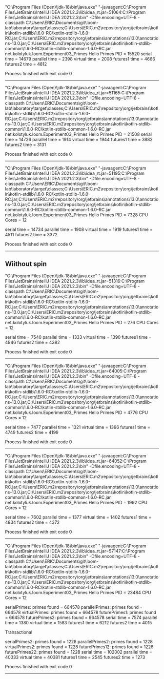 

"C:\Program Files (Open)\jdk-18\bin\java.exe" "-javaagent:C:\Program Files\JetBrains\IntelliJ IDEA 2021.2.3\lib\idea_rt.jar=51064:C:\Program Files\JetBrains\IntelliJ IDEA 2021.2.3\bin" -Dfile.encoding=UTF-8 -classpath C:\Users\ERIC\Documents\git\loom-lab\laboratory\target\classes;C:\Users\ERIC\.m2\repository\org\jetbrains\kotlin\kotlin-stdlib\1.6.0-RC\kotlin-stdlib-1.6.0-RC.jar;C:\Users\ERIC\.m2\repository\org\jetbrains\annotations\13.0\annotations-13.0.jar;C:\Users\ERIC\.m2\repository\org\jetbrains\kotlin\kotlin-stdlib-common\1.6.0-RC\kotlin-stdlib-common-1.6.0-RC.jar net.kolotyluk.loom.Experiment03_Primes
Hello Primes
PID = 15520
serial   time = 14679
parallel time = 2398
virtual  time = 2008
futures1 time = 4666
futures2 time = 4812

Process finished with exit code 0

---

"C:\Program Files (Open)\jdk-18\bin\java.exe" "-javaagent:C:\Program Files\JetBrains\IntelliJ IDEA 2021.2.3\lib\idea_rt.jar=51165:C:\Program Files\JetBrains\IntelliJ IDEA 2021.2.3\bin" -Dfile.encoding=UTF-8 -classpath C:\Users\ERIC\Documents\git\loom-lab\laboratory\target\classes;C:\Users\ERIC\.m2\repository\org\jetbrains\kotlin\kotlin-stdlib\1.6.0-RC\kotlin-stdlib-1.6.0-RC.jar;C:\Users\ERIC\.m2\repository\org\jetbrains\annotations\13.0\annotations-13.0.jar;C:\Users\ERIC\.m2\repository\org\jetbrains\kotlin\kotlin-stdlib-common\1.6.0-RC\kotlin-stdlib-common-1.6.0-RC.jar net.kolotyluk.loom.Experiment03_Primes
Hello Primes
PID = 21508
serial   time = 14726
parallel time = 1914
virtual  time = 1944
futures1 time = 3882
futures2 time = 3131

Process finished with exit code 0

---

"C:\Program Files (Open)\jdk-18\bin\java.exe" "-javaagent:C:\Program Files\JetBrains\IntelliJ IDEA 2021.2.3\lib\idea_rt.jar=51195:C:\Program Files\JetBrains\IntelliJ IDEA 2021.2.3\bin" -Dfile.encoding=UTF-8 -classpath C:\Users\ERIC\Documents\git\loom-lab\laboratory\target\classes;C:\Users\ERIC\.m2\repository\org\jetbrains\kotlin\kotlin-stdlib\1.6.0-RC\kotlin-stdlib-1.6.0-RC.jar;C:\Users\ERIC\.m2\repository\org\jetbrains\annotations\13.0\annotations-13.0.jar;C:\Users\ERIC\.m2\repository\org\jetbrains\kotlin\kotlin-stdlib-common\1.6.0-RC\kotlin-stdlib-common-1.6.0-RC.jar net.kolotyluk.loom.Experiment03_Primes
Hello Primes
PID = 7328
CPU Cores = 12

serial   time = 14734
parallel time = 1908
virtual  time = 1919
futures1 time = 4511
futures2 time = 3372

Process finished with exit code 0

---
Wiithout spin
---

"C:\Program Files (Open)\jdk-18\bin\java.exe" "-javaagent:C:\Program Files\JetBrains\IntelliJ IDEA 2021.2.3\lib\idea_rt.jar=51316:C:\Program Files\JetBrains\IntelliJ IDEA 2021.2.3\bin" -Dfile.encoding=UTF-8 -classpath C:\Users\ERIC\Documents\git\loom-lab\laboratory\target\classes;C:\Users\ERIC\.m2\repository\org\jetbrains\kotlin\kotlin-stdlib\1.6.0-RC\kotlin-stdlib-1.6.0-RC.jar;C:\Users\ERIC\.m2\repository\org\jetbrains\annotations\13.0\annotations-13.0.jar;C:\Users\ERIC\.m2\repository\org\jetbrains\kotlin\kotlin-stdlib-common\1.6.0-RC\kotlin-stdlib-common-1.6.0-RC.jar net.kolotyluk.loom.Experiment03_Primes
Hello Primes
PID = 276
CPU Cores = 12

serial   time = 7540
parallel time = 1333
virtual  time = 1390
futures1 time = 4946
futures2 time = 4382

Process finished with exit code 0

---
"C:\Program Files (Open)\jdk-18\bin\java.exe" "-javaagent:C:\Program Files\JetBrains\IntelliJ IDEA 2021.2.3\lib\idea_rt.jar=64005:C:\Program Files\JetBrains\IntelliJ IDEA 2021.2.3\bin" -Dfile.encoding=UTF-8 -classpath C:\Users\ERIC\Documents\git\loom-lab\laboratory\target\classes;C:\Users\ERIC\.m2\repository\org\jetbrains\kotlin\kotlin-stdlib\1.6.0-RC\kotlin-stdlib-1.6.0-RC.jar;C:\Users\ERIC\.m2\repository\org\jetbrains\annotations\13.0\annotations-13.0.jar;C:\Users\ERIC\.m2\repository\org\jetbrains\kotlin\kotlin-stdlib-common\1.6.0-RC\kotlin-stdlib-common-1.6.0-RC.jar net.kolotyluk.loom.Experiment03_Primes
Hello Primes
PID = 4776
CPU Cores = 12

serial   time = 7477
parallel time = 1321
virtual  time = 1396
futures1 time = 4749
futures2 time = 4199

Process finished with exit code 0

---

"C:\Program Files (Open)\jdk-18\bin\java.exe" "-javaagent:C:\Program Files\JetBrains\IntelliJ IDEA 2021.2.3\lib\idea_rt.jar=64052:C:\Program Files\JetBrains\IntelliJ IDEA 2021.2.3\bin" -Dfile.encoding=UTF-8 -classpath C:\Users\ERIC\Documents\git\loom-lab\laboratory\target\classes;C:\Users\ERIC\.m2\repository\org\jetbrains\kotlin\kotlin-stdlib\1.6.0-RC\kotlin-stdlib-1.6.0-RC.jar;C:\Users\ERIC\.m2\repository\org\jetbrains\annotations\13.0\annotations-13.0.jar;C:\Users\ERIC\.m2\repository\org\jetbrains\kotlin\kotlin-stdlib-common\1.6.0-RC\kotlin-stdlib-common-1.6.0-RC.jar net.kolotyluk.loom.Experiment03_Primes
Hello Primes
PID = 1992
CPU Cores = 12

serial   time = 7602
parallel time = 1377
virtual  time = 1402
futures1 time = 4834
futures2 time = 4372

Process finished with exit code 0

---

"C:\Program Files (Open)\jdk-18\bin\java.exe" "-javaagent:C:\Program Files\JetBrains\IntelliJ IDEA 2021.2.3\lib\idea_rt.jar=57147:C:\Program Files\JetBrains\IntelliJ IDEA 2021.2.3\bin" -Dfile.encoding=UTF-8 -classpath C:\Users\ERIC\Documents\git\loom-lab\laboratory\target\classes;C:\Users\ERIC\.m2\repository\org\jetbrains\kotlin\kotlin-stdlib\1.6.0-RC\kotlin-stdlib-1.6.0-RC.jar;C:\Users\ERIC\.m2\repository\org\jetbrains\annotations\13.0\annotations-13.0.jar;C:\Users\ERIC\.m2\repository\org\jetbrains\kotlin\kotlin-stdlib-common\1.6.0-RC\kotlin-stdlib-common-1.6.0-RC.jar net.kolotyluk.loom.Experiment03_Primes
Hello Primes
PID = 23484
CPU Cores = 12

serialPrimes: primes found = 664578
parallelPrimes: primes found = 664578
virtualPrimes: primes found = 664578
futurePrimes1: primes found = 664578
futurePrimes2: primes found = 664578
serial   time = 7574
parallel time = 1380
virtual  time = 1583
futures1 time = 6212
futures2 time = 4015

Transactional

serialPrimes2: primes found = 1228
parallelPrimes2: primes found = 1228
virtualPrimes2: primes found = 1228
futurePrimes12: primes found = 1228
futurePrimes22: primes found = 1228
serial   time = 102002
parallel time = 40333
virtual  time = 40381
futures1 time = 2545
futures2 time = 1273

Process finished with exit code 0

--- 



